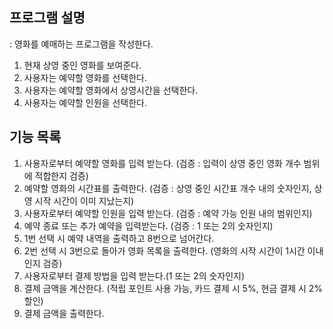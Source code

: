 ## 프로그램 설명
: 영화를 예매하는 프로그램을 작성한다.
1. 현재 상영 중인 영화를 보여준다.
2. 사용자는 예약할 영화를 선택한다.
3. 사용자는 예약할 영화에서 상영시간을 선택한다.
4. 사용자는 예약할 인원을 선택한다.

## 기능 목록
1. 사용자로부터 예약할 영화를 입력 받는다. (검증 : 입력이 상영 중인 영화 개수 범위에 적합한지 검증)
2. 예약할 영화의 시간표를 출력한다. (검증 : 상영 중인 시간표 개수 내의 숫자인지, 상영 시작 시간이 이미 지났는지)
3. 사용자로부터 예약할 인원을 입력 받는다. (검증 : 예약 가능 인원 내의 범위인지)
4. 예약 종료 또는 추가 예약을 입력받는다. (검증 : 1 또는 2의 숫자인지)
5. 1번 선택 시 예약 내역을 출력하고 8번으로 넘어간다.
6. 2번 선택 시 3번으로 돌아가 영화 목록을 출력한다. (영화의 시작 시간이 1시간 이내인지 검증)
7. 사용자로부터 결제 방법을 입력 받는다.(1 또는 2의 숫자인지)
8. 결제 금액을 계산한다. (적립 포인트 사용 가능, 카드 결제 시 5%, 현금 결제 시 2% 할인)
9. 결제 금액을 출력한다.
